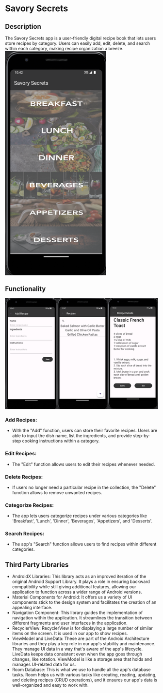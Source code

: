 # Savory Secrets
## Description
The Savory Secrets app is a user-friendly digital recipe book that lets users store recipes by 
category. Users can easily add, edit, delete, and search within each category, making recipe 
organization a breeze.  
![scewwnshot](ss_pics/main.png)
## Functionality
![scewwnshot](ss_pics/func.png)
### Add Recipes:
   * With the "Add" function, users can store their favorite recipes. Users are able to 
input the dish name, list the ingredients, and provide step-by-step cooking instructions within a 
category. 
### Edit Recipes:
   * The "Edit" function allows users to edit their recipes whenever needed.  
### Delete Recipes:
   * If users no longer need a particular recipe in the collection, the "Delete" 
function allows to remove unwanted recipes. 
### Categorize Recipes:
   * The app lets users categorize recipes under various categories like 
'Breakfast', 'Lunch', 'Dinner', 'Beverages', 'Appetizers', and 'Desserts'.  
### Search Recipes:
   * The app's "Search" function allows users to find recipes within different 
categories.
## Third Party Libraries 
* AndroidX Libraries: This library acts as an improved iteration of the original Android Support 
Library. It plays a role in ensuring backward compatibility while still giving additional features, 
allowing our application to function across a wider range of Android versions. 
* Material Components for Android: It offers us a variety of UI components stick to the design 
system and facilitates the creation of an appealing interface. 
* Navigation Component: This library guides the implementation of navigation within the 
application. It streamlines the transition between different fragments and user interfaces in the 
application. 
* RecyclerView: RecyclerView is for displaying a large number of similar items on the screen. It is 
used in our app to show recipes.  
* ViewModel and LiveData: These are part of the Android Architecture libraries and they play a 
key role in our app's stability and maintenance. They manage UI data in a way that's aware of 
the app's lifecycle. LiveData keeps data consistent even when the app goes through changes, 
like rotation. ViewModel is like a storage area that holds and manages UI-related data for us. 
* Room Database: This is what we use to handle all the app's database tasks. Room helps us with 
various tasks like creating, reading, updating, and deleting recipes (CRUD operations), and it 
ensures our app's data is well-organized and easy to work with.
